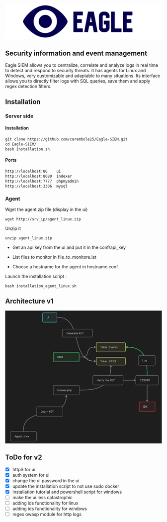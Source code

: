 ![Logo d'eagle](img/logo.jpg)
 
## Security information and event management
Eagle SIEM allows you to centralize, correlate and analyze logs in real time to detect and respond to security threats. It has agents for Linux and Windows, very customizable and adaptable to many situations.
Its interface allows you to directly filter logs with SQL queries, save them and apply regex detection filters.

## Installation
### Server side
#### Installation
```
git clone https://github.com/carambole25/Eagle-SIEM.git
cd Eagle-SIEM/
bash installation.sh
```
#### Ports
```
http://localhost:80    ui
http://localhost:8080  indexer
http://localhost:7777  phpmyadmin
http://localhost:3306  mysql
```

### Agent
Wget the agent zip file (display in the ui)
```
wget http://srv_ip/agent_linux.zip
```

Unzip it
```
unzip agent_linux.zip
```

- Get an api key from the ui and put it in the conf/api_key

- List files to monitor in file_to_monitore.lst

- Choose a hostname for the agent in hostname.conf

Launch the installation script :
```
bash installation_agent_linux.sh
```

## Architecture v1
![architecture v1 schema](img/architecture.png)

## ToDo for v2
- [X] httpS for ui
- [X] auth system for ui
- [X] change the ui password in the ui
- [X] update the installation script to not use sudo docker
- [X] installation tutorial and powershell script for windows
- [ ] make the ui less catastrophic
- [ ] adding ids functionality for linux
- [ ] adding ids functionality for windows
- [ ] regex owasp module for http logs
